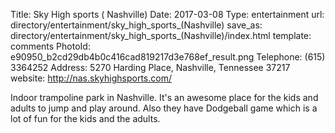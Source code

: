 Title:          Sky High sports ( Nashville)
Date:           2017-03-08
Type:           entertainment
url:            directory/entertainment/sky_high_sports_(Nashville)
save_as:        directory/entertainment/sky_high_sports_(Nashville)/index.html
template:       comments
PhotoId:        e90950_b2cd29db4b0c416cad819217d3e768ef_result.png
Telephone:      (615) 3364252
Address:        5270 Harding Place, Nashville, Tennessee 37217
website:        http://nas.skyhighsports.com/

Indoor trampoline park in Nashville. It's an awesome place for the kids and adults to jump and play around. Also they have Dodgeball game which is a lot of fun for the kids and the adults.